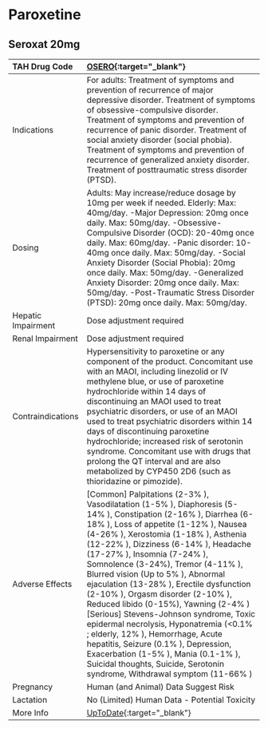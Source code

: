 # Paroxetine

## Seroxat 20mg

| TAH Drug Code      | [OSERO](https://www.tahsda.org.tw/drugs/hissearch.php?drug_code=OSERO){:target="_blank"}                                                                                                                                                                                                                                                                                                                                                                                                                                                                                                                                                                                                                                                                     |
|:-------------------|:-------------------------------------------------------------------------------------------------------------------------------------------------------------------------------------------------------------------------------------------------------------------------------------------------------------------------------------------------------------------------------------------------------------------------------------------------------------------------------------------------------------------------------------------------------------------------------------------------------------------------------------------------------------------------------------------------------------------------------------------------------------|
| Indications        | For adults: Treatment of symptoms and prevention of recurrence of major depressive disorder. Treatment of symptoms of obsessive-compulsive disorder. Treatment of symptoms and prevention of recurrence of panic disorder. Treatment of social anxiety disorder (social phobia). Treatment of symptoms and prevention of recurrence of generalized anxiety disorder. Treatment of posttraumatic stress disorder (PTSD).                                                                                                                                                                                                                                                                                                                                      |
| Dosing             | Adults: May increase/reduce dosage by 10mg per week if needed. Elderly: Max: 40mg/day. -Major Depression: 20mg once daily. Max: 50mg/day. -Obsessive-Compulsive Disorder (OCD): 20-40mg once daily. Max: 60mg/day. -Panic disorder: 10-40mg once daily. Max: 50mg/day. -Social Anxiety Disorder (Social Phobia): 20mg once daily. Max: 50mg/day. -Generalized Anxiety Disorder: 20mg once daily. Max: 50mg/day. -Post-Traumatic Stress Disorder (PTSD): 20mg once daily. Max: 50mg/day.                                                                                                                                                                                                                                                                      |
| Hepatic Impairment | Dose adjustment required                                                                                                                                                                                                                                                                                                                                                                                                                                                                                                                                                                                                                                                                                                                                     |
| Renal Impairment   | Dose adjustment required                                                                                                                                                                                                                                                                                                                                                                                                                                                                                                                                                                                                                                                                                                                                     |
| Contraindications  | Hypersensitivity to paroxetine or any component of the product. Concomitant use with an MAOI, including linezolid or IV methylene blue, or use of paroxetine hydrochloride within 14 days of discontinuing an MAOI used to treat psychiatric disorders, or use of an MAOI used to treat psychiatric disorders within 14 days of discontinuing paroxetine hydrochloride; increased risk of serotonin syndrome. Concomitant use with drugs that prolong the QT interval and are also metabolized by CYP450 2D6 (such as thioridazine or pimozide).                                                                                                                                                                                                             |
| Adverse Effects    | [Common] Palpitations (2-3% ), Vasodilatation (1-5% ), Diaphoresis (5-14% ), Constipation (2-16% ), Diarrhea (6-18% ), Loss of appetite (1-12% ), Nausea (4-26% ), Xerostomia (1-18% ), Asthenia (12-22% ), Dizziness (6-14% ), Headache (17-27% ), Insomnia (7-24% ), Somnolence (3-24%), Tremor (4-11% ), Blurred vision (Up to 5% ), Abnormal ejaculation (13-28% ), Erectile dysfunction (2-10% ), Orgasm disorder (2-10% ), Reduced libido (0-15%), Yawning (2-4% ) [Serious] Stevens-Johnson syndrome, Toxic epidermal necrolysis, Hyponatremia (<0.1% ; elderly, 12% ), Hemorrhage, Acute hepatitis, Seizure (0.1% ), Depression, Exacerbation (1-5% ), Mania (0.1-1% ), Suicidal thoughts, Suicide, Serotonin syndrome, Withdrawal symptom (11-66% ) |
| Pregnancy          | Human (and Animal) Data Suggest Risk                                                                                                                                                                                                                                                                                                                                                                                                                                                                                                                                                                                                                                                                                                                         |
| Lactation          | No (Limited) Human Data - Potential Toxicity                                                                                                                                                                                                                                                                                                                                                                                                                                                                                                                                                                                                                                                                                                                 |
| More Info          | [UpToDate](https://www.uptodate.com/contents/paroxetine-drug-information){:target="_blank"}                                                                                                                                                                                                                                                                                                                                                                                                                                                                                                                                                                                                                                                                  |

